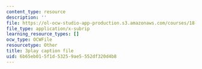 ```yaml
---
content_type: resource
description: ''
file: https://ol-ocw-studio-app-production.s3.amazonaws.com/courses/18-03sc-differential-equations-fall-2011/6b65eb015f1d53259ae5552df320d4b8_EQJBp6Ym-6A.vtt
file_type: application/x-subrip
learning_resource_types: []
ocw_type: OCWFile
resourcetype: Other
title: 3play caption file
uid: 6b65eb01-5f1d-5325-9ae5-552df320d4b8
---
```

